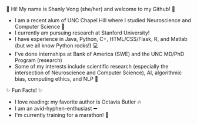 💫 Hi! My name is Shanly Vong (she/her) and welcome to my Github! 💫
- I am a recent alum of UNC Chapel Hill where I studied Neuroscience and Computer Science 🧬
- I currently am pursuing research at Stanford University!
- I have experience in Java, Python, C+, HTML/CSS/Flask, R, and Matlab (but we all know Python rocks!) 💻
- I've done internships at Bank of America (SWE) and the UNC MD/PhD Program (research)
- Some of my interests include scientific research (especially the intersection of Neuroscience and Computer Science), AI, algorithmic bias, computing ethics, and NLP 🥼

✨ Fun Facts! ✨
- I love reading: my favorite author is Octavia Butler 🔥
- I am an avid-hyphen-enthusiast ➖
- I'm currently training for a marathon! 📣

<!---
shanlyvong/shanlyvong is a ✨ special ✨ repository because its `README.md` (this file) appears on your GitHub profile.
You can click the Preview link to take a look at your changes.
--->
